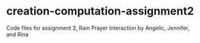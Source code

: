 # creation-computation-assignment2
Code files for assignment 2, Rain Prayer Interaction by Angelic, Jennifer, and Rina
